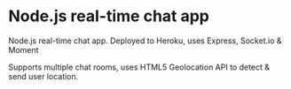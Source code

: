 # Node.js real-time chat app
Node.js real-time chat app. Deployed to Heroku, uses Express, Socket.io &amp; Moment

Supports multiple chat rooms, uses HTML5 Geolocation API to detect & send user location.
